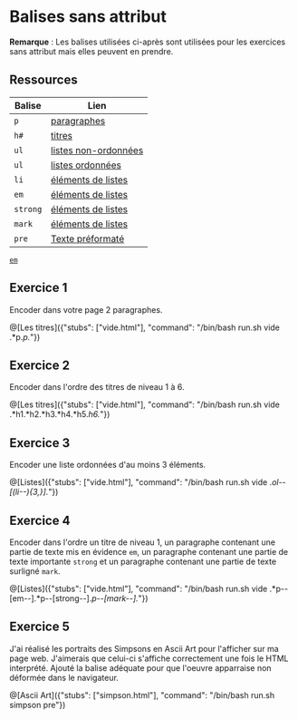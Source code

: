# Balises sans attribut

**Remarque** : Les balises utilisées ci-après sont utilisées pour les exercices sans attribut mais elles peuvent en prendre.

## Ressources
|Balise|Lien|
|------|----|
|`p`|[paragraphes](https://www.w3schools.com/tags/tag_p.asp)|
|`h#`|[titres](https://www.w3schools.com/tags/tag_hn.asp)|
|`ul`|[listes non-ordonnées](https://www.w3schools.com/tags/tag_ul.asp)|
|`ul`|[listes ordonnées](https://www.w3schools.com/tags/tag_ol.asp)|
|`li`|[éléments de listes](https://www.w3schools.com/tags/tag_li.asp)|
|`em`|[éléments de listes](https://www.w3schools.com/tags/tag_em.asp)|
|`strong`|[éléments de listes](https://www.w3schools.com/tags/tag_strong.asp)|
|`mark`|[éléments de listes](https://www.w3schools.com/tags/tag_mark.asp)|
|`pre`|[Texte préformaté](https://www.w3schools.com/tags/tag_pre.asp)|

[`em`](https://www.w3schools.com/tags/tag_em.asp)

## Exercice 1

Encoder dans votre page 2 paragraphes.

@[Les titres]({"stubs": ["vide.html"], "command": "/bin/bash run.sh vide .*p.*p.*"})

## Exercice 2

Encoder dans l'ordre des titres de niveau 1 à 6.

@[Les titres]({"stubs": ["vide.html"], "command": "/bin/bash run.sh vide .*h1.*h2.*h3.*h4.*h5.*h6.*"})


## Exercice 3

Encoder une liste ordonnées d'au moins 3 éléments.

@[Listes]({"stubs": ["vide.html"], "command": "/bin/bash run.sh vide .*ol--[(li--){3,}].*"})

## Exercice 4

Encoder dans l'ordre un titre de niveau 1, un paragraphe contenant une partie de texte mis en évidence `em`, un paragraphe contenant une partie de texte importante `strong` et un paragraphe contenant une partie de texte surligné `mark`.

@[Listes]({"stubs": ["vide.html"], "command": "/bin/bash run.sh vide .*p--[em--].*p--[strong--].*p--[mark--].*"})

## Exercice 5

J'ai réalisé les portraits des Simpsons en Ascii Art pour l'afficher sur ma page web. J'aimerais que celui-ci s'affiche correctement une fois le HTML interprété. Ajouté la balise adéquate pour que l'oeuvre apparraise non déformée dans le navigateur.

@[Ascii Art]({"stubs": ["simpson.html"], "command": "/bin/bash run.sh simpson pre"})